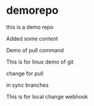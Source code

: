 # demorepo
this is a demo repo

Added some content

Demo of pull command

This is for linux demo of git

change for pull

in sync branches

This is for local change
webhook

